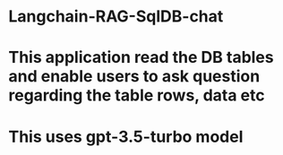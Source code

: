 # Langchain-RAG-SqlDB-chat
# This application read the DB tables and enable users to ask question regarding the table rows, data etc
# This uses gpt-3.5-turbo model 
